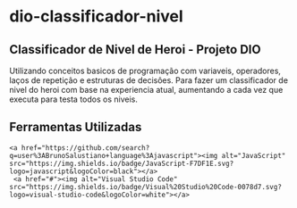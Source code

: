 # dio-classificador-nivel

## Classificador de Nivel de Heroi - Projeto DIO

Utilizando conceitos basicos de programação com variaveis, operadores, laços de repetição e estruturas de decisôes. Para fazer um classificador de nivel do heroi com base na experiencia atual, aumentando a cada vez que executa para testa todos os niveis. 

## Ferramentas Utilizadas
	<a href="https://github.com/search?q=user%3ABrunoSalustiano+language%3Ajavascript"><img alt="JavaScript" src="https://img.shields.io/badge/JavaScript-F7DF1E.svg?logo=javascript&logoColor=black"></a>
     <a href="#"><img alt="Visual Studio Code" src="https://img.shields.io/badge/Visual%20Studio%20Code-0078d7.svg?logo=visual-studio-code&logoColor=white"></a>

